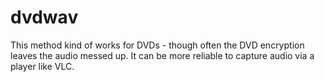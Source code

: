 # dvdwav

This method kind of works for DVDs - though often the DVD encryption leaves the audio
messed up. It can be more reliable to capture audio via a player like VLC.
